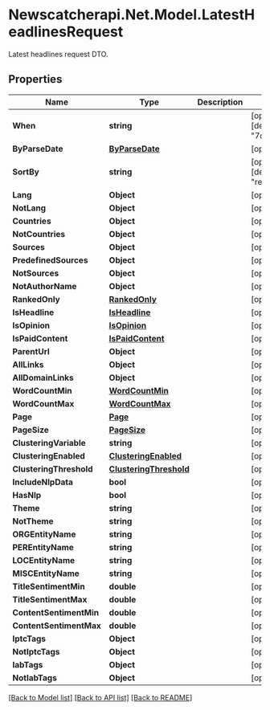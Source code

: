 # Newscatcherapi.Net.Model.LatestHeadlinesRequest
Latest headlines request DTO.

## Properties

Name | Type | Description | Notes
------------ | ------------- | ------------- | -------------
**When** | **string** |  | [optional] [default to "7d"]
**ByParseDate** | [**ByParseDate**](ByParseDate.md) |  | [optional] 
**SortBy** | **string** |  | [optional] [default to "relevancy"]
**Lang** | **Object** |  | [optional] 
**NotLang** | **Object** |  | [optional] 
**Countries** | **Object** |  | [optional] 
**NotCountries** | **Object** |  | [optional] 
**Sources** | **Object** |  | [optional] 
**PredefinedSources** | **Object** |  | [optional] 
**NotSources** | **Object** |  | [optional] 
**NotAuthorName** | **Object** |  | [optional] 
**RankedOnly** | [**RankedOnly**](RankedOnly.md) |  | [optional] 
**IsHeadline** | [**IsHeadline**](IsHeadline.md) |  | [optional] 
**IsOpinion** | [**IsOpinion**](IsOpinion.md) |  | [optional] 
**IsPaidContent** | [**IsPaidContent**](IsPaidContent.md) |  | [optional] 
**ParentUrl** | **Object** |  | [optional] 
**AllLinks** | **Object** |  | [optional] 
**AllDomainLinks** | **Object** |  | [optional] 
**WordCountMin** | [**WordCountMin**](WordCountMin.md) |  | [optional] 
**WordCountMax** | [**WordCountMax**](WordCountMax.md) |  | [optional] 
**Page** | [**Page**](Page.md) |  | [optional] 
**PageSize** | [**PageSize**](PageSize.md) |  | [optional] 
**ClusteringVariable** | **string** |  | [optional] 
**ClusteringEnabled** | [**ClusteringEnabled**](ClusteringEnabled.md) |  | [optional] 
**ClusteringThreshold** | [**ClusteringThreshold**](ClusteringThreshold.md) |  | [optional] 
**IncludeNlpData** | **bool** |  | [optional] 
**HasNlp** | **bool** |  | [optional] 
**Theme** | **string** |  | [optional] 
**NotTheme** | **string** |  | [optional] 
**ORGEntityName** | **string** |  | [optional] 
**PEREntityName** | **string** |  | [optional] 
**LOCEntityName** | **string** |  | [optional] 
**MISCEntityName** | **string** |  | [optional] 
**TitleSentimentMin** | **double** |  | [optional] 
**TitleSentimentMax** | **double** |  | [optional] 
**ContentSentimentMin** | **double** |  | [optional] 
**ContentSentimentMax** | **double** |  | [optional] 
**IptcTags** | **Object** |  | [optional] 
**NotIptcTags** | **Object** |  | [optional] 
**IabTags** | **Object** |  | [optional] 
**NotIabTags** | **Object** |  | [optional] 

[[Back to Model list]](../README.md#documentation-for-models) [[Back to API list]](../README.md#documentation-for-api-endpoints) [[Back to README]](../README.md)

